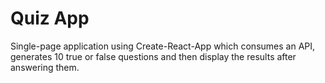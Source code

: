 # Quiz App


Single-page application using Create-React-App which consumes an API, generates 10 true or false questions and then display the results after answering them.